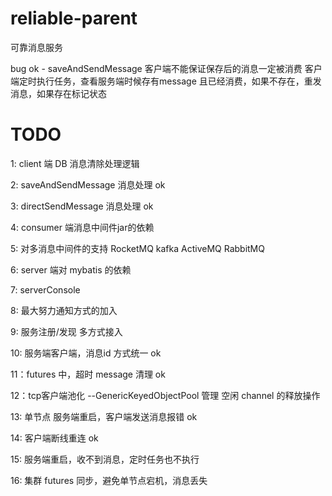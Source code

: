 # reliable-parent
可靠消息服务


bug
ok - saveAndSendMessage 客户端不能保证保存后的消息一定被消费 客户端定时执行任务，查看服务端时候存有message 且已经消费，如果不存在，重发消息，如果存在标记状态



# TODO
1:  client 端 DB 消息清除处理逻辑

2:  saveAndSendMessage 消息处理 ok

3:  directSendMessage 消息处理 ok 

4:  consumer 端消息中间件jar的依赖

5:  对多消息中间件的支持 RocketMQ kafka ActiveMQ RabbitMQ

6:  server 端对 mybatis 的依赖 

7:  serverConsole

8:  最大努力通知方式的加入

9:  服务注册/发现 多方式接入

10: 服务端客户端，消息id 方式统一 ok 

11：futures 中，超时 message 清理 ok

12：tcp客户端池化 --GenericKeyedObjectPool 管理 空闲 channel 的释放操作

13: 单节点 服务端重启，客户端发送消息报错 ok

14: 客户端断线重连 ok

15: 服务端重启，收不到消息，定时任务也不执行

16: 集群 futures 同步，避免单节点宕机，消息丢失

